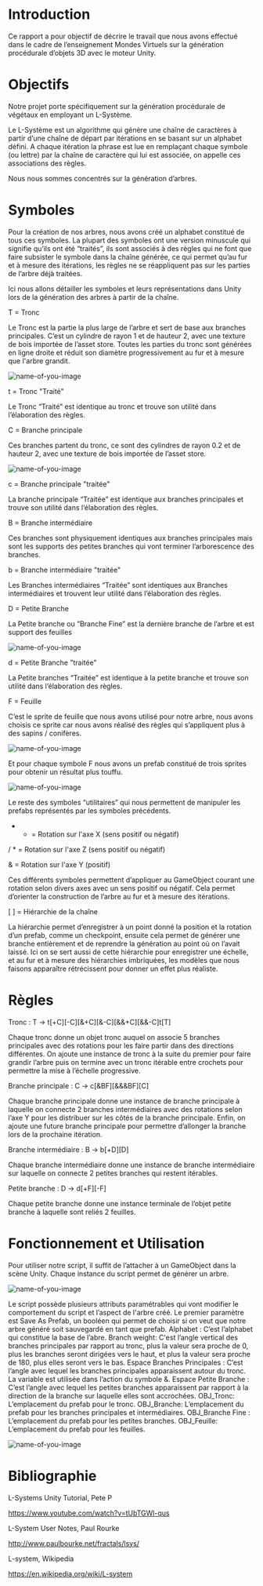 # Introduction
Ce rapport a pour objectif de décrire le travail que nous avons effectué dans le cadre de l’enseignement Mondes Virtuels sur la génération procédurale d’objets 3D avec le moteur Unity.
# Objectifs
Notre projet porte spécifiquement sur la génération procédurale de végétaux en employant un L-Système.

Le L-Système est un algorithme qui génère une chaîne de caractères à partir d’une chaîne de départ par itérations en se basant sur un alphabet défini. A chaque itération la phrase est lue en remplaçant chaque symbole (ou lettre) par la chaîne de caractère qui lui est associée, on appelle ces associations des règles.

Nous nous sommes concentrés sur la génération d’arbres.

# Symboles
Pour la création de nos arbres, nous avons créé un alphabet constitué de tous ces symboles. La plupart des symboles ont une version minuscule qui signifie qu’ils ont été “traités”, ils sont associés à des règles qui ne font que faire subsister le symbole dans la chaîne générée, ce qui permet qu’au fur et à mesure des itérations, les règles ne se réappliquent pas sur les parties de l’arbre déjà traitées.

Ici nous allons détailler les symboles et leurs représentations dans Unity lors de la génération des arbres à partir de la chaîne.

T = Tronc 

Le Tronc est la partie la plus large de l’arbre et sert de base aux branches principales.
C’est un cylindre de rayon 1 et de hauteur 2, avec une texture de bois importée de l’asset store. Toutes les parties du tronc sont générées en ligne droite et réduit son diamètre progressivement au fur et à mesure que l'arbre grandit.

![name-of-you-image](https://github.com/NRipahette/Vegetation/blob/main/image6.png)

t = Tronc "Traité"  
      
Le Tronc “Traité” est identique au tronc et trouve son utilité dans l’élaboration des règles.

C = Branche principale

Ces branches partent du tronc, ce sont des cylindres de rayon 0.2 et de hauteur 2, avec une texture de bois importée de l’asset store.

![name-of-you-image](https://github.com/NRipahette/Vegetation/blob/main/image9.png)

c = Branche principale "traitée"

La branche principale “Traitée” est identique aux branches principales et trouve son utilité dans l’élaboration des règles.

B = Branche intermédiaire
 
Ces branches sont physiquement identiques aux branches principales mais sont les supports des petites branches qui vont terminer l’arborescence des branches.

b = Branche intermédiaire "traitée"

Les Branches intermédiaires “Traitée” sont identiques aux Branches intermédiaires et trouvent leur utilité dans l’élaboration des règles.

D = Petite Branche

La Petite branche ou “Branche Fine” est la dernière branche de l’arbre et est support des feuilles

![name-of-you-image](https://github.com/NRipahette/Vegetation/blob/main/image8.png)

d = Petite Branche "traitée"

La Petite branches “Traitée” est identique à la petite branche et trouve son utilité dans l’élaboration des règles.

F = Feuille

C’est le sprite de feuille que nous avons utilisé pour notre arbre, nous avons choisis ce sprite car nous avons réalisé des règles qui s’appliquent plus à des sapins / conifères.

![name-of-you-image](https://github.com/NRipahette/Vegetation/blob/main/image2.png)

Et pour chaque symbole F nous avons un prefab constitué de trois sprites pour obtenir un résultat plus touffu.

![name-of-you-image](https://github.com/NRipahette/Vegetation/blob/main/image1.png)

Le reste des symboles “utilitaires” qui nous permettent de manipuler les prefabs représentés par les symboles précédents.

- + = Rotation sur l'axe X (sens positif ou négatif)

/ * = Rotation sur l'axe Z (sens positif ou négatif)

& = Rotation sur l'axe Y (positif)

Ces différents symboles permettent d’appliquer au GameObject courant une rotation selon divers axes avec un sens positif ou négatif. Cela permet d’orienter la construction de l’arbre au fur et à mesure des itérations.

[ ] = Hiérarchie de la chaîne

La hiérarchie permet d’enregistrer à un point donné la position et la rotation d’un prefab, comme un checkpoint, ensuite cela permet de générer une branche entièrement et de reprendre la génération au point où on l’avait laissé. Ici on se sert aussi de cette hiérarchie pour enregistrer une échelle, et au fur et à mesure des hiérarchies imbriquées, les modèles que nous faisons apparaître rétrécissent pour donner un effet plus réaliste.

# Règles

Tronc : T -> t[+C][-C][&+C][&-C][&&+C][&&-C]t[T]

Chaque tronc donne un objet tronc auquel on associe 5 branches principales avec des rotations pour les faire partir dans des directions différentes. On ajoute une instance de tronc à la suite du premier pour faire grandir l’arbre puis on termine avec un tronc itérable entre crochets pour permettre la mise à l’échelle progressive.

Branche principale : C -> c[&BF][&&&BF][C]

Chaque branche principale donne une instance de branche principale à laquelle on connecte 2 branches intermédiaires avec des rotations selon l’axe Y pour les distribuer sur les côtés de la branche principale. Enfin, on ajoute une future branche principale pour permettre d’allonger la branche lors de la prochaine itération.

Branche intermédiaire : B -> b[+D][D]

Chaque branche intermédiaire donne une instance de branche intermédiaire sur laquelle on connecte 2 petites branches qui restent itérables.

Petite branche : D ->  d[+F][-F]

Chaque petite branche donne une instance terminale de l’objet petite branche à laquelle sont reliés 2 feuilles.

# Fonctionnement et Utilisation

Pour utiliser notre script, il suffit de l’attacher à un GameObject dans la scène Unity. Chaque instance du script permet de générer un arbre.

![name-of-you-image](https://github.com/NRipahette/Vegetation/blob/main/image4.png)

Le script possède plusieurs attributs paramétrables qui vont modifier le comportement du script et l’aspect de l'arbre créé.
Le premier paramètre est Save As Prefab, un booléen qui permet de choisir si on veut que notre arbre généré soit sauvegardé en tant que prefab.
Alphabet : C’est l’alphabet qui constitue la base de l’abre.
Branch weight: C'est l’angle vertical des branches principales par rapport au tronc, plus la valeur sera proche de 0, plus les branches seront dirigées vers le haut, et plus la valeur sera proche de 180, plus elles seront vers le bas.
Espace Branches Principales : C’est l’angle avec lequel les branches principales apparaissent autour du tronc. La variable est utilisée dans l’action du symbole &.
Espace Petite Branche : C’est l’angle avec lequel les petites branches apparaissent par rapport à la direction de la branche sur laquelle elles sont accrochées.
OBJ_Tronc: L’emplacement du prefab pour le tronc.
OBJ_Branche: L’emplacement du prefab pour les branches principales et intermédiaires.
OBJ_Branche Fine : L’emplacement du prefab pour les petites branches.
OBJ_Feuille: L’emplacement du prefab pour les feuilles.

![name-of-you-image](https://github.com/NRipahette/Vegetation/blob/main/image3.png)


# Bibliographie

L-Systems Unity Tutorial, Pete P

https://www.youtube.com/watch?v=tUbTGWl-qus

L-System User Notes, Paul Rourke

http://www.paulbourke.net/fractals/lsys/

L-system, Wikipedia

https://en.wikipedia.org/wiki/L-system
